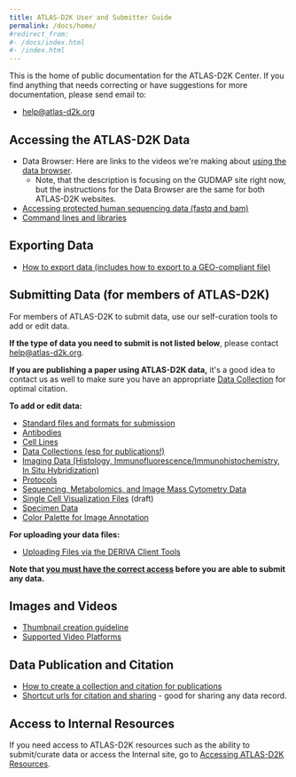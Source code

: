 ```yaml
---
title: ATLAS-D2K User and Submitter Guide
permalink: /docs/home/
#redirect_from:
#- /docs/index.html
#- /index.html
---
```


This is the home of public documentation for the ATLAS-D2K Center. If you find anything that needs correcting or have suggestions for more documentation, please send email to:

- [help@atlas-d2k.org](mailto:help@atlas-d2k.org)

## Accessing the ATLAS-D2K Data
- Data Browser: Here are links to the videos we're making about [using the data browser](../using-the-atlas-d2k-data-browser).
  - Note, that the description is focusing on the GUDMAP site right now, but the instructions for the Data Browser are the same for both ATLAS-D2K websites.
- [Accessing protected human sequencing data (fastq and bam)](../accessing-human-sequencing-data)
- [Command lines and libraries](../command-lines-and-libraries)

## Exporting Data
- [How to export data (includes how to export to a GEO-compliant file)](../exporting-data)

## Submitting Data (for members of ATLAS-D2K)

For members of ATLAS-D2K to submit data, use our self-curation tools to add or edit data.

**If the type of data you need to submit is not listed below**, please contact [help@atlas-d2k.org](mailto:help@atlas-d2k.org).

**If you are publishing a paper using ATLAS-D2K data,** it's a good idea to contact us as well to make sure you have an appropriate [Data Collection](../submitting-data-collections) for optimal citation.

**To add or edit data:**
- [Standard files and formats for submission](../standard-files-and-formats-for-submission)
- [Antibodies](../antibodies)
- [Cell Lines](../cell-lines)
- [Data Collections (esp for publications!)](../data-collections)
- [Imaging Data (Histology, Immunofluorescence/Immunohistochemistry, In Situ Hybridization)](../specimens)
- [Protocols](../protocols)
- [Sequencing, Metabolomics, and Image Mass Cytometry Data](../sequencing-metabolomics-imc-data)
- [Single Cell Visualization Files](../single-cell-visualization-files) (draft)
- [Specimen Data](../specimens)
- [Color Palette for Image Annotation](../color-palette-for-image-annotation)

**For uploading your data files:**
- [Uploading Files via the DERIVA Client Tools](../uploading-files-using-deriva-client-tools)

**Note that [you must have the correct access](../accessing-gudmap-and-rbk-resources) before you are able to submit any data.**

## Images and Videos
- [Thumbnail creation guideline](../thumbnail-creation-guideline)
- [Supported Video Platforms](../available-video-platforms)

## Data Publication and Citation
- [How to create a collection and citation for publications](../how-to-create-a-collection-and-citation-for-publications)
- [Shortcut urls for citation and sharing](../shortcut-urls-for-citation-and-sharing) - good for sharing any data record.

## Access to Internal Resources

If you need access to ATLAS-D2K resources such as the ability to submit/curate data or access the Internal site, go to [Accessing ATLAS-D2K Resources](../accessing-atlas-resources).
